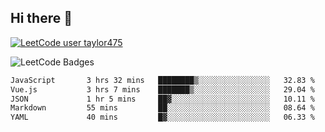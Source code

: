 ## Hi there 👋

[![LeetCode user taylor475](https://img.shields.io/badge/dynamic/json?style=for-the-badge&labelColor=black&color=%23ffa116&label=Solved&query=solvedOverTotal&url=https%3A%2F%2Fleetcode-badge.vercel.app%2Fapi%2Fusers%2Ftaylor475&logo=leetcode&logoColor=yellow)](https://leetcode.com/taylor475/)

<img src="https://leetcode-badge-showcase.vercel.app/api?username=taylor475" alt="LeetCode Badges" />

<!--START_SECTION:waka-->

```txt
JavaScript       3 hrs 32 mins   ████████▒░░░░░░░░░░░░░░░░   32.83 %
Vue.js           3 hrs 7 mins    ███████▒░░░░░░░░░░░░░░░░░   29.04 %
JSON             1 hr 5 mins     ██▓░░░░░░░░░░░░░░░░░░░░░░   10.11 %
Markdown         55 mins         ██░░░░░░░░░░░░░░░░░░░░░░░   08.64 %
YAML             40 mins         █▓░░░░░░░░░░░░░░░░░░░░░░░   06.33 %
```

<!--END_SECTION:waka-->

<!--
**taylor475/taylor475** is a _special_ repository because its `README.md` (this file) appears on your GitHub profile.
